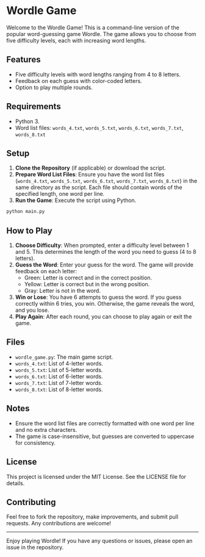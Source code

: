 # Wordle Game

Welcome to the Wordle Game! This is a command-line version of the popular word-guessing game Wordle. The game allows you to choose from five difficulty levels, each with increasing word lengths.

## Features

- Five difficulty levels with word lengths ranging from 4 to 8 letters.
- Feedback on each guess with color-coded letters.
- Option to play multiple rounds.

## Requirements

- Python 3.
- Word list files: `words_4.txt`, `words_5.txt`, `words_6.txt`, `words_7.txt`, `words_8.txt`

## Setup

1. **Clone the Repository** (if applicable) or download the script.
2. **Prepare Word List Files**: Ensure you have the word list files (`words_4.txt`, `words_5.txt`, `words_6.txt`, `words_7.txt`, `words_8.txt`) in the same directory as the script. Each file should contain words of the specified length, one word per line.
3. **Run the Game**: Execute the script using Python.

```bash
python main.py
```

## How to Play

1. **Choose Difficulty**: When prompted, enter a difficulty level between 1 and 5. This determines the length of the word you need to guess (4 to 8 letters).
2. **Guess the Word**: Enter your guess for the word. The game will provide feedback on each letter:
   - Green: Letter is correct and in the correct position.
   - Yellow: Letter is correct but in the wrong position.
   - Gray: Letter is not in the word.
3. **Win or Lose**: You have 6 attempts to guess the word. If you guess correctly within 6 tries, you win. Otherwise, the game reveals the word, and you lose.
4. **Play Again**: After each round, you can choose to play again or exit the game.

## Files

- `wordle_game.py`: The main game script.
- `words_4.txt`: List of 4-letter words.
- `words_5.txt`: List of 5-letter words.
- `words_6.txt`: List of 6-letter words.
- `words_7.txt`: List of 7-letter words.
- `words_8.txt`: List of 8-letter words.

## Notes

- Ensure the word list files are correctly formatted with one word per line and no extra characters.
- The game is case-insensitive, but guesses are converted to uppercase for consistency.

## License

This project is licensed under the MIT License. See the LICENSE file for details.

## Contributing

Feel free to fork the repository, make improvements, and submit pull requests. Any contributions are welcome!

---

Enjoy playing Wordle! If you have any questions or issues, please open an issue in the repository.
